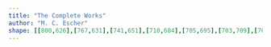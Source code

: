 ```yaml
---
title: "The Complete Works"
author: "M. C. Escher"
shape: [[800,626],[767,631],[741,651],[710,684],[705,695],[703,709],[702,780],[698,877],[699,906],[696,920],[698,932],[698,945],[696,984],[697,1038],[695,1044],[695,1151],[693,1156],[688,1339],[688,1421],[690,1443],[688,1459],[690,1464],[689,1472],[692,1481],[686,1490],[688,1502],[688,1520],[685,1525],[684,1531],[685,1546],[688,1556],[683,1566],[685,1575],[685,1597],[683,1604],[683,1643],[686,1657],[693,1662],[700,1658],[702,1648],[704,1583],[704,1566],[702,1556],[702,1517],[704,1495],[702,1483],[704,1474],[703,1445],[705,1440],[705,1423],[707,1418],[706,1406],[709,1399],[707,1389],[709,1386],[709,1353],[711,1344],[710,1332],[712,1308],[713,1244],[717,1192],[719,1102],[722,1064],[729,799],[733,787],[770,757],[788,739],[792,737],[807,720],[819,701],[821,694],[823,635],[819,630],[812,626]]
---
```

